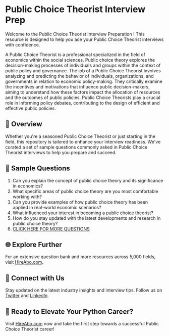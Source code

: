 # Public Choice Theorist Interview Prep

Welcome to the Public Choice Theorist Interview Preparation ! This resource is designed to help you ace your Public Choice Theorist interviews with confidence.

A Public Choice Theorist is a professional specialized in the field of economics within the social sciences. Public choice theory explores the decision-making processes of individuals and groups within the context of public policy and governance. The job of a Public Choice Theorist involves analyzing and predicting the behavior of individuals, organizations, and governments in relation to economic policy-making. They critically examine the incentives and motivations that influence public decision-makers, aiming to understand how these factors impact the allocation of resources and the outcomes of public policies. Public Choice Theorists play a crucial role in informing policy debates, contributing to the design of efficient and effective public policies.

## 🚀 Overview

Whether you're a seasoned Public Choice Theorist or just starting in the field, this repository is tailored to enhance your interview readiness. We've curated a set of sample questions commonly asked in Public Choice Theorist interviews to help you prepare and succeed.

## 📝 Sample Questions

1. Can you explain the concept of public choice theory and its significance in economics?
2. What specific areas of public choice theory are you most comfortable working with?
3. Can you provide examples of how public choice theory has been applied in real-world economic scenarios?
4. What influenced your interest in becoming a public choice theorist?
5. How do you stay updated with the latest developments and research in public choice theory?
6. [CLICK HERE FOR MORE QUESTIONS](https://hireabo.com/job/7_4_44/Public%20Choice%20Theorist)

## 🌐 Explore Further

For an extensive question bank and more resources across 5,000 fields, visit [HireAbo.com](https://www.hireabo.com).

## 📱 Connect with Us

Stay updated on the latest industry insights and interview tips. Follow us on [Twitter](https://twitter.com/hireabo) and [LinkedIn](https://www.linkedin.com/in/hire-abo-3609972a8/).

## 🚀 Ready to Elevate Your Python Career?

Visit [HireAbo.com](https://www.hireabo.com) now and take the first step towards a successful Public Choice Theorist career!
